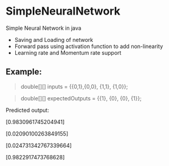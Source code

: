 # SimpleNeuralNetwork
Simple Neural Network in java

- Saving and Loading of network
- Forward pass using activation function to add non-linearity
- Learning rate and Momentum rate support


## Example: 
> double[][] inputs = {{0,1},{0,0}, {1,1}, {1,0}};

> double[][] expectedOutputs = {{1}, {0}, {0}, {1}};

Predicted output:

[0.9830961745204941]

[0.02090100263849155]

[0.024731342767339664]

[0.9822917473768628]

